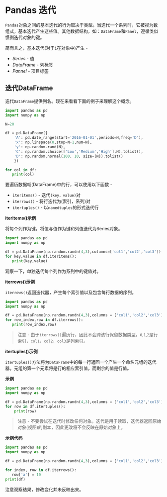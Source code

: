# Pandas 迭代

`Pandas`对象之间的基本迭代的行为取决于类型。当迭代一个系列时，它被视为数组式，基本迭代产生这些值。其他数据结构，如：`DataFrame`和`Panel`，遵循类似惯例迭代对象的键。

简而言之，基本迭代(对于`i`在对象中)产生 -

- *Series* - 值
- *DataFrame* - 列标签
- *Pannel* - 项目标签

## 迭代DataFrame

迭代`DataFrame`提供列名。现在来看看下面的例子来理解这个概念。

```python
import pandas as pd
import numpy as np

N=20

df = pd.DataFrame({
    'A': pd.date_range(start='2016-01-01',periods=N,freq='D'),
    'x': np.linspace(0,stop=N-1,num=N),
    'y': np.random.rand(N),
    'C': np.random.choice(['Low','Medium','High'],N).tolist(),
    'D': np.random.normal(100, 10, size=(N)).tolist()
    })

for col in df:
   print(col)
```

要遍历数据帧(DataFrame)中的行，可以使用以下函数 -

- `iteritems()` - 迭代`(key，value)`对
- `iterrows()` - 将行迭代为(索引，系列)对
- `itertuples()` - 以`namedtuples`的形式迭代行

**iteritems()示例**

将每个列作为键，将值与值作为键和列值迭代为Series对象。

```python
import pandas as pd
import numpy as np

df = pd.DataFrame(np.random.randn(4,3),columns=['col1','col2','col3'])
for key,value in df.iteritems():
   print(key,value)
```

观察一下，单独迭代每个列作为系列中的键值对。

**iterrows()示例**

`iterrows()`返回迭代器，产生每个索引值以及包含每行数据的序列。

```python
import pandas as pd
import numpy as np

df = pd.DataFrame(np.random.randn(4,3),columns = ['col1','col2','col3'])
for row_index,row in df.iterrows():
   print(row_index,row)
```

> 注意 - 由于`iterrows()`遍历行，因此不会跨该行保留数据类型。`0`,`1`,`2`是行索引，`col1`，`col2`，`col3`是列索引。

**itertuples()示例**

`itertuples()`方法将为`DataFrame`中的每一行返回一个产生一个命名元组的迭代器。元组的第一个元素将是行的相应索引值，而剩余的值是行值。

**示例**

```python
import pandas as pd
import numpy as np

df = pd.DataFrame(np.random.randn(4,3),columns = ['col1','col2','col3'])
for row in df.itertuples():
    print(row)
```

> 注意 - 不要尝试在迭代时修改任何对象。迭代是用于读取，迭代器返回原始对象(视图)的副本，因此更改将不会反映在原始对象上。

**示例代码**

```python
import pandas as pd
import numpy as np

df = pd.DataFrame(np.random.randn(4,3),columns = ['col1','col2','col3'])

for index, row in df.iterrows():
   row['a'] = 10
print(df)
```

注意观察结果，修改变化并未反映出来。